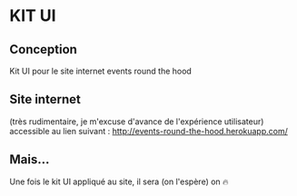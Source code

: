 # KIT UI

## Conception
Kit UI pour le site internet events round the hood 


## Site internet
(très rudimentaire, je m'excuse d'avance de l'expérience utilisateur) accessible au lien suivant : http://events-round-the-hood.herokuapp.com/ 

## Mais...
Une fois le kit UI appliqué au site, il sera (on l'espère) on 🔥

